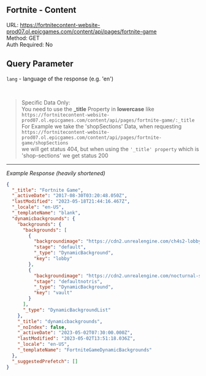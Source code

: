 ## Fortnite - Content

URL: https://fortnitecontent-website-prod07.ol.epicgames.com/content/api/pages/fortnite-game \
Method: GET \
Auth Required: No

## Query Parameter

`lang` - language of the response (e.g. 'en')

<br/>

> Specific Data Only: <br/>
> You need to use the **\_title** Property in **lowercase** like `https://fortnitecontent-website-prod07.ol.epicgames.com/content/api/pages/fortnite-game/:_title` <br/>
> For Example we take the 'shopSections' Data, when requesting `https://fortnitecontent-website-prod07.ol.epicgames.com/content/api/pages/fortnite-game/shopSections` <br/>
> we will get status 404, but when using the `'_title' property` which is 'shop-sections' we get status 200

---

_Example Response (heavily shortened)_

```json
{
  "_title": "Fortnite Game",
  "_activeDate": "2017-08-30T03:20:48.050Z",
  "lastModified": "2023-05-18T21:44:16.467Z",
  "_locale": "en-US",
  "_templateName": "blank",
  "dynamicbackgrounds": {
    "backgrounds": {
      "backgrounds": [
        {
          "backgroundimage": "https://cdn2.unrealengine.com/ch4s2-lobbyupdate-4-20-2022-lifted-copy-3840x2160-d3a138f5f9e7.jpg",
          "stage": "default",
          "_type": "DynamicBackground",
          "key": "lobby"
        },
        {
          "backgroundimage": "https://cdn2.unrealengine.com/nocturnal-storebg-cms-1921x1081-796115fa0fc9.png",
          "stage": "defaultnotris",
          "_type": "DynamicBackground",
          "key": "vault"
        }
      ],
      "_type": "DynamicBackgroundList"
    },
    "_title": "dynamicbackgrounds",
    "_noIndex": false,
    "_activeDate": "2023-05-02T07:30:00.000Z",
    "lastModified": "2023-05-02T13:51:18.036Z",
    "_locale": "en-US",
    "_templateName": "FortniteGameDynamicBackgrounds"
  },
  "_suggestedPrefetch": []
}
```
